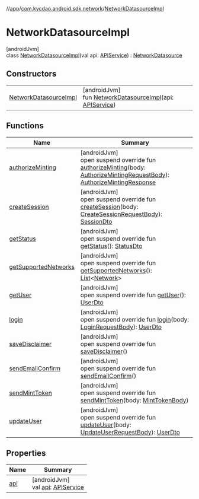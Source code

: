 //[app](../../../index.md)/[com.kycdao.android.sdk.network](../index.md)/[NetworkDatasourceImpl](index.md)

# NetworkDatasourceImpl

[androidJvm]\
class [NetworkDatasourceImpl](index.md)(val api: [APIService](../../com.kycdao.android.sdk.network.api/-a-p-i-service/index.md)) : [NetworkDatasource](../-network-datasource/index.md)

## Constructors

| | |
|---|---|
| [NetworkDatasourceImpl](-network-datasource-impl.md) | [androidJvm]<br>fun [NetworkDatasourceImpl](-network-datasource-impl.md)(api: [APIService](../../com.kycdao.android.sdk.network.api/-a-p-i-service/index.md)) |

## Functions

| Name | Summary |
|---|---|
| [authorizeMinting](authorize-minting.md) | [androidJvm]<br>open suspend override fun [authorizeMinting](authorize-minting.md)(body: [AuthorizeMintingRequestBody](../../com.kycdao.android.sdk.network.api/-authorize-minting-request-body/index.md)): [AuthorizeMintingResponse](../../com.kycdao.android.sdk.dto/-authorize-minting-response/index.md) |
| [createSession](create-session.md) | [androidJvm]<br>open suspend override fun [createSession](create-session.md)(body: [CreateSessionRequestBody](../../com.kycdao.android.sdk.network.api/-create-session-request-body/index.md)): [SessionDto](../../com.kycdao.android.sdk.dto/-session-dto/index.md) |
| [getStatus](get-status.md) | [androidJvm]<br>open suspend override fun [getStatus](get-status.md)(): [StatusDto](../../com.kycdao.android.sdk.dto/-status-dto/index.md) |
| [getSupportedNetworks](get-supported-networks.md) | [androidJvm]<br>open suspend override fun [getSupportedNetworks](get-supported-networks.md)(): [List](https://kotlinlang.org/api/latest/jvm/stdlib/kotlin.collections/-list/index.html)&lt;[Network](../../com.kycdao.android.sdk.model/-network/index.md)&gt; |
| [getUser](get-user.md) | [androidJvm]<br>open suspend override fun [getUser](get-user.md)(): [UserDto](../../com.kycdao.android.sdk.dto/-user-dto/index.md) |
| [login](login.md) | [androidJvm]<br>open suspend override fun [login](login.md)(body: [LoginRequestBody](../../com.kycdao.android.sdk.network.api/-login-request-body/index.md)): [UserDto](../../com.kycdao.android.sdk.dto/-user-dto/index.md) |
| [saveDisclaimer](save-disclaimer.md) | [androidJvm]<br>open suspend override fun [saveDisclaimer](save-disclaimer.md)() |
| [sendEmailConfirm](send-email-confirm.md) | [androidJvm]<br>open suspend override fun [sendEmailConfirm](send-email-confirm.md)() |
| [sendMintToken](send-mint-token.md) | [androidJvm]<br>open suspend override fun [sendMintToken](send-mint-token.md)(body: [MintTokenBody](../../com.kycdao.android.sdk.network.api/-mint-token-body/index.md)) |
| [updateUser](update-user.md) | [androidJvm]<br>open suspend override fun [updateUser](update-user.md)(body: [UpdateUserRequestBody](../../com.kycdao.android.sdk.network.api/-update-user-request-body/index.md)): [UserDto](../../com.kycdao.android.sdk.dto/-user-dto/index.md) |

## Properties

| Name | Summary |
|---|---|
| [api](api.md) | [androidJvm]<br>val [api](api.md): [APIService](../../com.kycdao.android.sdk.network.api/-a-p-i-service/index.md) |
